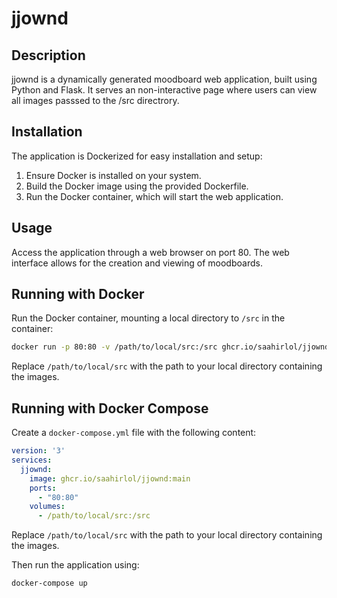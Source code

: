 # jjownd

## Description
jjownd is a dynamically generated moodboard web application, built using Python and Flask. It serves an non-interactive page where users can view all images passsed to the /src directrory.

## Installation
The application is Dockerized for easy installation and setup:
1. Ensure Docker is installed on your system.
2. Build the Docker image using the provided Dockerfile.
3. Run the Docker container, which will start the web application.

## Usage
Access the application through a web browser on port 80. The web interface allows for the creation and viewing of moodboards.


## Running with Docker

Run the Docker container, mounting a local directory to `/src` in the container:
   ```bash
   docker run -p 80:80 -v /path/to/local/src:/src ghcr.io/saahirlol/jjownd:main
   ```

Replace `/path/to/local/src` with the path to your local directory containing the images.

## Running with Docker Compose

Create a `docker-compose.yml` file with the following content:

```yaml
version: '3'
services:
  jjownd:
    image: ghcr.io/saahirlol/jjownd:main
    ports:
      - "80:80"
    volumes:
      - /path/to/local/src:/src
```

Replace `/path/to/local/src` with the path to your local directory containing the images.

Then run the application using:

```bash
docker-compose up
```

